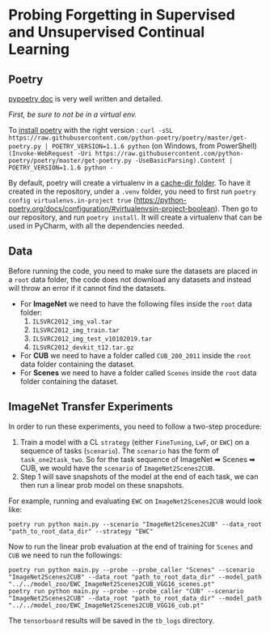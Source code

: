 # Probing Forgetting in Supervised and Unsupervised Continual Learning

## Poetry

[pypoetry doc](https://python-poetry.org/) is very well written and detailed.

*First, be sure to not be in a virtual env.*

To [install poetry](https://python-poetry.org/docs/#installation) with the right version :
`curl -sSL https://raw.githubusercontent.com/python-poetry/poetry/master/get-poetry.py | POETRY_VERSION=1.1.6 python`
(on Windows, from PowerShell) `(Invoke-WebRequest -Uri https://raw.githubusercontent.com/python-poetry/poetry/master/get-poetry.py -UseBasicParsing).Content | POETRY_VERSION=1.1.6 python -
`

By default, poetry will create a virtualenv in a [cache-dir folder](https://python-poetry.org/docs/configuration/#cache-dir-string). To have it created in the repository, under a `.venv` folder, you need to first run `poetry config virtualenvs.in-project true` (https://python-poetry.org/docs/configuration/#virtualenvsin-project-boolean).
Then go to our repository, and run `poetry install`. It will create a virtualenv that can be used in PyCharm, with all the dependencies needed.

## Data
Before running the code, you need to make sure the datasets are placed in a `root` data folder, the code does not download any datasets and instead will throw an error if it cannot find the datasets.

* For **ImageNet** we need to have the following files inside the `root` data folder:
    1. `ILSVRC2012_img_val.tar`
    2. `ILSVRC2012_img_train.tar`
    3. `ILSVRC2012_img_test_v10102019.tar`
    4. `ILSVRC2012_devkit_t12.tar.gz`
* For **CUB** we need to have a folder called `CUB_200_2011` inside the `root` data folder containing the dataset.
* For **Scenes** we need to have a folder called `Scenes` inside the `root` data folder containing the dataset.


## ImageNet Transfer Experiments
In order to run these experiments, you need to follow a two-step procedure:
 1. Train a model with a CL `strategy` (either `FineTuning`, `LwF`, or `EWC`) on a sequence of tasks (`scenario`). The `scenario` has the form of `task_one2task_two`. So for the task sequence of ImageNet ➡ Scenes ➡ CUB, we would have the `scenario` of `ImageNet2Scenes2CUB`.
 2. Step 1 will save snapshots of the model at the end of each task, we can then run a linear prob model on these snapshots.

For example, running and evaluating `EWC` on `ImageNet2Scenes2CUB` would look like:
```shell
poetry run python main.py --scenario "ImageNet2Scenes2CUB" --data_root "path_to_root_data_dir" --strategy "EWC"
``` 
Now to run the linear prob evaluation at the end of training for `Scenes` and `CUB` we need to run the followings:
```shell
poetry run python main.py --probe --probe_caller "Scenes" --scenario "ImageNet2Scenes2CUB" --data_root "path_to_root_data_dir" --model_path "../../model_zoo/EWC_ImageNet2Scenes2CUB_VGG16_scenes.pt"
poetry run python main.py --probe --probe_caller "CUB" --scenario "ImageNet2Scenes2CUB" --data_root "path_to_root_data_dir" --model_path "../../model_zoo/EWC_ImageNet2Scenes2CUB_VGG16_cub.pt"
```

The `tensorboard` results will be saved in the `tb_logs` directory.